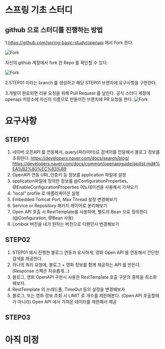 # 스프링 기초 스터디

## github 으로 스터디를 진행하는 방법

1.https://github.com/spring-basic-study/openapi 에서 Fork 한다.

![Fork](https://user-images.githubusercontent.com/16934066/71980765-32493b80-3264-11ea-98e8-bc5e5eb504d4.PNG)

자신의 github 계정에서 fork 한 Repo 를 확인할 수 있다. 

![Fork](https://user-images.githubusercontent.com/16934066/71981322-86a0eb00-3265-11ea-8a25-301213a5723a.PNG)

2.STEP01 이라는 branch 를 생성하고
해당 STEP01 브랜치에 요구사항을 구현한다. 

3.개발이 완료되면 리뷰 요청을 위해 Pull Request 를 날린다.
공식 스터디 계정에 openapi 저장소에 자신의 이름으로 만들어진 브랜치에 PR 요청을 한다.
![Fork](https://user-images.githubusercontent.com/16934066/71981869-9f5dd080-3266-11ea-95fd-5f70de7f4690.PNG)


# 요구사항

## STEP01

1. 네이버 오픈API 를 연동해서, query(파라미터)로 검색어를 전달해서 블로그 정보를 조회한다.
https://developers.naver.com/docs/search/blog/
https://developers.naver.com/docs/common/openapiguide/apilist.md#%EA%B2%80%EC%83%89
2. OpenAPI 연동 URL,인증키 등 정보를 application 파일에 설정
3. application파일에 정의한 정보를 @ConfigurationProperties, @EnableConfigurationProperties 어노테이션을 사용해서 가져오기 
4. "local" profile 로 애플리케이션 실행
5. Embedded Tomcat Port, Max Thread 설정 변경해보기
6. Service or Repository 패키지 레이어로 분리해보기
7. Open API 호출 시 RestTemplate를 사용하며, 별도의 Bean 으로 정의한다.(@Configuration, @Bean 사용)
8. Lombok 버전을 내가 원하는 버전으로 디펜던시 변경해보기


## STEP02

1. STEP01 에서 진행한 블로그 연동과 유사하게, 영화 Open API 를 연동해서 간단한 검색을 제공한다.
2. 하나의 쿼리 요청에, 블로그 + 영화 정보를 함께 제공하는 API 를 만든다. (Response 스펙은 자유롭게...)
2. 블로그, 영화 OpenAPI 구현시 사용한 RestTemplate 호출 구문의 중복을 최소화 해보자.
3. RestTemplate 의 쓰레드풀, TimeOut 등의 설정을 변경해보자.
4. 블로그, 또는 영화 정보 조회 시 LIMIT 로 개수를 제한해본다.
(Open API 호출할때가 아니라) Open API 에서 가져온 데이터를 제한해서 제공


## STEP03

# 아직 미정
